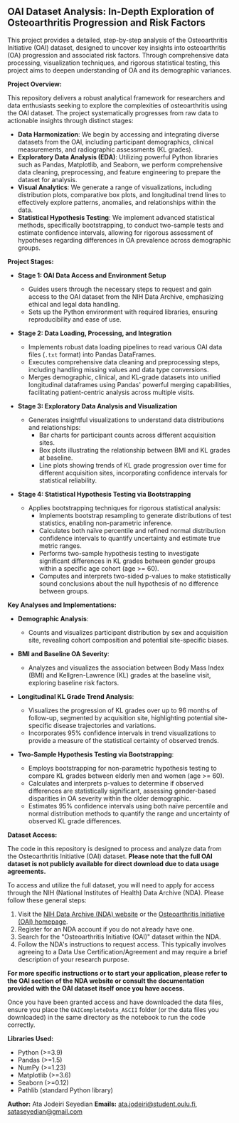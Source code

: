 ## OAI Dataset Analysis: In-Depth Exploration of Osteoarthritis Progression and Risk Factors

This project provides a detailed, step-by-step analysis of the Osteoarthritis Initiative (OAI) dataset, designed to uncover key insights into osteoarthritis (OA) progression and associated risk factors. Through comprehensive data processing, visualization techniques, and rigorous statistical testing, this project aims to deepen understanding of OA and its demographic variances.

**Project Overview:**

This repository delivers a robust analytical framework for researchers and data enthusiasts seeking to explore the complexities of osteoarthritis using the OAI dataset. The project systematically progresses from raw data to actionable insights through distinct stages:

*   **Data Harmonization**: We begin by accessing and integrating diverse datasets from the OAI, including participant demographics, clinical measurements, and radiographic assessments (KL grades).
*   **Exploratory Data Analysis (EDA)**:  Utilizing powerful Python libraries such as Pandas, Matplotlib, and Seaborn, we perform comprehensive data cleaning, preprocessing, and feature engineering to prepare the dataset for analysis.
*   **Visual Analytics**: We generate a range of visualizations, including distribution plots, comparative box plots, and longitudinal trend lines to effectively explore patterns, anomalies, and relationships within the data.
*   **Statistical Hypothesis Testing**: We implement advanced statistical methods, specifically bootstrapping, to conduct two-sample tests and estimate confidence intervals, allowing for rigorous assessment of hypotheses regarding differences in OA prevalence across demographic groups.

**Project Stages:**

*   **Stage 1: OAI Data Access and Environment Setup**
    *   Guides users through the necessary steps to request and gain access to the OAI dataset from the NIH Data Archive, emphasizing ethical and legal data handling.
    *   Sets up the Python environment with required libraries, ensuring reproducibility and ease of use.

*   **Stage 2: Data Loading, Processing, and Integration**
    *   Implements robust data loading pipelines to read various OAI data files (`.txt` format) into Pandas DataFrames.
    *   Executes comprehensive data cleaning and preprocessing steps, including handling missing values and data type conversions.
    *   Merges demographic, clinical, and KL-grade datasets into unified longitudinal dataframes using Pandas' powerful merging capabilities, facilitating patient-centric analysis across multiple visits.

*   **Stage 3: Exploratory Data Analysis and Visualization**
    *   Generates insightful visualizations to understand data distributions and relationships:
        *   Bar charts for participant counts across different acquisition sites.
        *   Box plots illustrating the relationship between BMI and KL grades at baseline.
        *   Line plots showing trends of KL grade progression over time for different acquisition sites, incorporating confidence intervals for statistical reliability.

*   **Stage 4: Statistical Hypothesis Testing via Bootstrapping**
    *   Applies bootstrapping techniques for rigorous statistical analysis:
        *   Implements bootstrap resampling to generate distributions of test statistics, enabling non-parametric inference.
        *   Calculates both naïve percentile and refined normal distribution confidence intervals to quantify uncertainty and estimate true metric ranges.
        *   Performs two-sample hypothesis testing to investigate significant differences in KL grades between gender groups within a specific age cohort (age >= 60).
        *   Computes and interprets two-sided p-values to make statistically sound conclusions about the null hypothesis of no difference between groups.

**Key Analyses and Implementations:**

*   **Demographic Analysis**:
    *   Counts and visualizes participant distribution by sex and acquisition site, revealing cohort composition and potential site-specific biases.

*   **BMI and Baseline OA Severity**:
    *   Analyzes and visualizes the association between Body Mass Index (BMI) and Kellgren-Lawrence (KL) grades at the baseline visit, exploring baseline risk factors.

*   **Longitudinal KL Grade Trend Analysis**:
    *   Visualizes the progression of KL grades over up to 96 months of follow-up, segmented by acquisition site, highlighting potential site-specific disease trajectories and variations.
    *   Incorporates 95% confidence intervals in trend visualizations to provide a measure of the statistical certainty of observed trends.

*   **Two-Sample Hypothesis Testing via Bootstrapping**:
    *   Employs bootstrapping for non-parametric hypothesis testing to compare KL grades between elderly men and women (age >= 60).
    *   Calculates and interprets p-values to determine if observed differences are statistically significant, assessing gender-based disparities in OA severity within the older demographic.
    *   Estimates 95% confidence intervals using both naïve percentile and normal distribution methods to quantify the range and uncertainty of observed KL grade differences.

**Dataset Access:**

The code in this repository is designed to process and analyze data from the Osteoarthritis Initiative (OAI) dataset. **Please note that the full OAI dataset is not publicly available for direct download due to data usage agreements.**

To access and utilize the full dataset, you will need to apply for access through the NIH (National Institutes of Health) Data Archive (NDA).  Please follow these general steps:

1.  Visit the [NIH Data Archive (NDA) website](https://nda.nih.gov/) or the [Osteoarthritis Initiative (OAI) homepage](https://nda.nih.gov/oai/).
2.  Register for an NDA account if you do not already have one.
3.  Search for the "Osteoarthritis Initiative (OAI)" dataset within the NDA.
4.  Follow the NDA's instructions to request access. This typically involves agreeing to a Data Use Certification/Agreement and may require a brief description of your research purpose.

**For more specific instructions or to start your application, please refer to the OAI section of the NDA website or consult the documentation provided with the OAI dataset itself once you have access.**

Once you have been granted access and have downloaded the data files, ensure you place the `OAICompleteData_ASCII` folder (or the data files you downloaded) in the same directory as the notebook to run the code correctly.

**Libraries Used:**

*   Python (>=3.9)
*   Pandas (>=1.5)
*   NumPy (>=1.23)
*   Matplotlib (>=3.6)
*   Seaborn (>=0.12)
*   Pathlib (standard Python library)

**Author:** Ata Jodeiri Seyedian
**Emails:** ata.jodeiri@student.oulu.fi, sataseyedian@gmail.com
